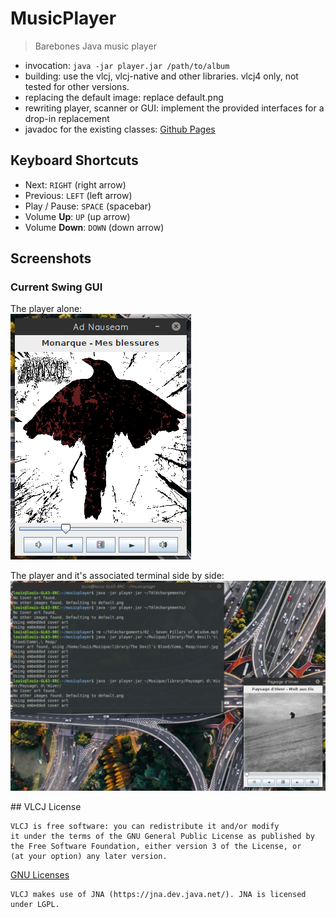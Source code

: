 # MusicPlayer
> Barebones Java music player

- invocation: `java -jar player.jar /path/to/album`
- building: use the vlcj, vlcj-native and other libraries. vlcj4 only, not tested for other versions.
- replacing the default image: replace default.png
- rewriting player, scanner or GUI: implement the provided interfaces for a drop-in replacement
- javadoc for the existing classes: [Github Pages](https://louish-760.github.io/MusicPlayer/)

## Keyboard Shortcuts
- Next: `RIGHT` (right arrow)
- Previous: `LEFT` (left arrow)
- Play / Pause: `SPACE` (spacebar)
- Volume **Up**: `UP` (up arrow)
- Volume **Down**: `DOWN` (down arrow)

## Screenshots
### Current Swing GUI
The player alone:  
![Player](https://raw.githubusercontent.com/LouisH-760/MusicPlayer/master/Screenshots/player.png)

The player and it's associated terminal side by side:
![player and console](https://raw.githubusercontent.com/LouisH-760/MusicPlayer/master/Screenshots/Fullscreen.png)

## VLCJ License

```
VLCJ is free software: you can redistribute it and/or modify
it under the terms of the GNU General Public License as published by
the Free Software Foundation, either version 3 of the License, or
(at your option) any later version.
```

[GNU Licenses](https://www.gnu.org/licenses/)

```
VLCJ makes use of JNA (https://jna.dev.java.net/). JNA is licensed under LGPL.
```
